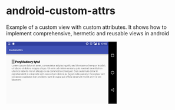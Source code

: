# android-custom-attrs
Example of a custom view with custom attributes. It shows how to implement comprehensive, hermetic and reusable views in android

<img src="/android-custom-attrs.png" alt="Screenshot of the example of an custom view" width="300" />

